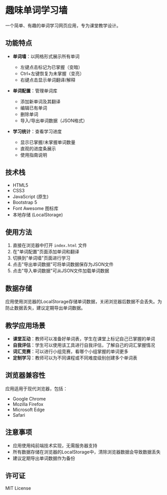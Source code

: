 # 趣味单词学习墙

一个简单、有趣的单词学习网页应用，专为课堂教学设计。

## 功能特点

- **单词墙**：以网格形式展示所有单词
  - 左键点击标记为已掌握（变暗）
  - Ctrl+左键恢复为未掌握（变亮）
  - 右键点击显示单词翻译/解释
  
- **单词配置**：管理单词库
  - 添加新单词及其翻译
  - 编辑已有单词
  - 删除单词
  - 导入/导出单词数据（JSON格式）
  
- **学习统计**：查看学习进度
  - 显示已掌握/未掌握单词数量
  - 直观的进度条展示
  - 使用指南说明

## 技术栈

- HTML5
- CSS3
- JavaScript (原生)
- Bootstrap 5
- Font Awesome 图标库
- 本地存储 (LocalStorage)

## 使用方法

1. 直接在浏览器中打开 `index.html` 文件
2. 在"单词配置"页面添加单词和翻译
3. 切换到"单词墙"页面进行学习
4. 点击"导出单词数据"可将单词数据保存为JSON文件
5. 点击"导入单词数据"可从JSON文件加载单词数据

## 数据存储

应用使用浏览器的LocalStorage存储单词数据，关闭浏览器后数据不会丢失。为防止数据丢失，建议定期导出单词数据。

## 教学应用场景

- **课堂互动**：教师可以准备好单词表，学生在课堂上标记自己已掌握的单词
- **自我评估**：学生可以使用该工具进行自我评估，了解自己的词汇掌握情况
- **词汇竞赛**：可以进行小组竞赛，看哪个小组掌握的单词更多
- **定制学习**：教师可以为不同课程或不同难度级别创建多个单词表

## 浏览器兼容性

应用适用于现代浏览器，包括：
- Google Chrome
- Mozilla Firefox
- Microsoft Edge
- Safari

## 注意事项

- 应用使用纯前端技术实现，无需服务器支持
- 所有数据存储在浏览器的LocalStorage中，清除浏览器数据会导致数据丢失
- 建议定期导出单词数据作为备份

## 许可证

MIT License 